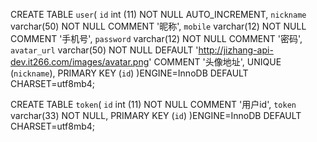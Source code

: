 CREATE TABLE `user`(
    `id` int (11) NOT NULL AUTO_INCREMENT,
    `nickname` varchar(50) NOT NULL COMMENT '昵称',
    `mobile` varchar(12) NOT NULL COMMENT '手机号',
    `password` varchar(12) NOT NULL COMMENT '密码',
    `avatar_url` varchar(50) NOT NULL DEFAULT 'http://jizhang-api-dev.it266.com/images/avatar.png' COMMENT '头像地址',
    UNIQUE (`nickname`),
    PRIMARY KEY (`id`)
)ENGINE=InnoDB  DEFAULT CHARSET=utf8mb4;

CREATE TABLE `token`(
    `id` int (11) NOT NULL COMMENT '用户id',
    `token` varchar(33) NOT NULL,
    PRIMARY KEY (`id`)
)ENGINE=InnoDB  DEFAULT CHARSET=utf8mb4;